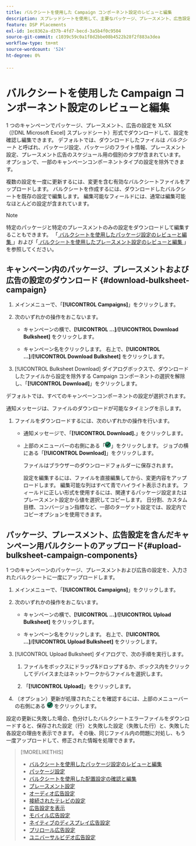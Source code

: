 ```yaml
---
title: バルクシートを使用した Campaign コンポーネント設定のレビューと編集
description: スプレッドシートを使用して、主要なパッケージ、プレースメント、広告設定を一括でレビューおよび編集する方法を説明します。
feature: DSP Placements
exl-id: 1ec8362a-d37b-4fd7-becd-3a5b4f0c9504
source-git-commit: c1039c59c0a1f8d2bbe08b4522b28f2f883a3dea
workflow-type: tm+mt
source-wordcount: '524'
ht-degree: 0%

---
```


# バルクシートを使用した Campaign コンポーネント設定のレビューと編集

1 つのキャンペーンでパッケージ、プレースメント、広告の設定を XLSX （[!DNL Microsoft Excel] スプレッドシート）形式でダウンロードして、設定を確認し編集できます。 デフォルトでは、ダウンロードしたファイルは *バルクシート* と呼ばれ、パッケージ設定、パッケージのフライト情報、プレースメント設定、プレースメント広告のスケジュール用の個別のタブが含まれています。 オプションで、一部のキャンペーンコンポーネントタイプの設定を除外できます。

複数の設定を一度に更新するには、変更を含む有効なバルクシートファイルをアップロードします。 バルクシートを作成するには、ダウンロードしたバルクシートを既存の設定で編集します。 編集可能なフィールドには、通常は編集可能なほとんどの設定が含まれています。

>[!NOTE]
>
>特定のパッケージと特定のプレースメントのみの設定をダウンロードして編集することもできます。 「[ バルクシートを使用したパッケージ設定のレビューと編集 ](/help/dsp/campaign-management/packages/package-qa.md)」および「[ バルクシートを使用したプレースメント設定のレビューと編集 ](/help/dsp/campaign-management/placements/placement-qa.md)」を参照してください。

## キャンペーン内のパッケージ、プレースメントおよび広告の設定のダウンロード {#download-bulksheet-campaign}

1. メインメニューで、「**[!UICONTROL Campaigns]**」をクリックします。

1. 次のいずれかの操作をおこないます。

   * キャンペーンの横で、**[!UICONTROL ...]**/**[!UICONTROL Download Bulksheet]** をクリックします。

   * キャンペーン名をクリックします。 右上で、**[!UICONTROL ...]**/**[!UICONTROL Download Bulksheet]** をクリックします。

1. [!UICONTROL Bulksheet Download] ダイアログボックスで、ダウンロードしたファイルから設定を除外する Campaign コンポーネントの選択を解除し、「**[!UICONTROL Download]**」をクリックします。

デフォルトでは、すべてのキャンペーンコンポーネントの設定が選択されます。

通知メッセージは、ファイルのダウンロードが可能なタイミングを示します。

1. ファイルをダウンロードするには、次のいずれかの操作を行います。

   * 通知メッセージで、「**[!UICONTROL Download].**」をクリックします。

   * 上部のメニューバーの右側にある「![ ジョブ ](/help/dsp/assets/downloads.png)」をクリックします。 ジョブの横にある「**[!UICONTROL Download]**」をクリックします。

     ファイルはブラウザーのダウンロードフォルダーに保存されます。<!-- See "[Placement Columns in Downloaded/Uploaded Spreadsheets](#qa-sheet-columns)" for a list of the included columns. -->

     設定を編集するには、ファイルを直接編集してから、変更内容をアップロードします。 編集可能な列はすべて青でハイライト表示されます。 フィールドに正しい形式を使用するには、関連するパッケージ設定またはプレースメント設定から値を選択してコピーします。 日分割、カスタム目標、コンバージョン指標など、一部のターゲット設定では、設定内でコピーオプションを使用できます。

## パッケージ、プレースメント、広告設定を含んだキャンペーン用バルクシートのアップロード{#upload-bulksheet-campaign-components}

1 つのキャンペーンのパッケージ、プレースメントおよび広告の設定を、入力されたバルクシートに一度にアップロードします。

1. メインメニューで、「**[!UICONTROL Campaigns]**」をクリックします。

1. 次のいずれかの操作をおこないます。

   * キャンペーンの横で、**[!UICONTROL ...]**/**[!UICONTROL Upload Bulksheet]** をクリックします。

   * キャンペーン名をクリックします。 右上で、**[!UICONTROL ...]**/**[!UICONTROL Upload Bulksheet]** をクリックします。

1. [!UICONTROL Upload Bulksheet] ダイアログで、次の手順を実行します。

   1. ファイルをボックスにドラッグ&amp;ドロップするか、ボックス内をクリックしてデバイスまたはネットワークからファイルを選択します。

   1. 「**[!UICONTROL Upload]**」をクリックします。

1. （オプション）更新が処理されたことを確認するには、上部のメニューバーの右側にある ![ ジョブ ](/help/dsp/assets/downloads.png) をクリックします。

設定の更新に失敗した場合、色分けしたバルクシートエラーファイルをダウンロードすると、保存された設定（行）と失敗した設定（失敗した行）と、失敗した各設定の理由を表示できます。 その後、同じファイル内の問題に対処し、もう一度アップロードして、修正された情報を処理できます。


<!--
## Placement Setting Columns in Downloaded/Uploaded Spreadsheets{#qa-sheet-columns}

>[!TIP]
>
> In a downloaded spreadsheet, all editable columns are highlighted in blue.

### Campaign-level Spreadsheets

| Section | Column | Description | Editable? |
|---------|--------|-------------|-----------|
| [!UICONTROL Basic] | [!UICONTROL Placement ID] | The numeric ID of the placement. | &mdash; |
| [!UICONTROL Basic] | [!UICONTROL Placement Name] | The name of the placement. | Yes |
| [!UICONTROL Basic] | [!UICONTROL Labels] | Any applied labels, for reporting. | &mdash; |
| [!UICONTROL Basic] | [!UICONTROL Edit Link] | A link to open the placement in Edit mode. | &mdash; |
| [!UICONTROL Basic] | [!UICONTROL Status] | The placement status: *[!UICONTROL active]* or *[!UICONTROL inactive]*. | Yes |
| [!UICONTROL Basic] | [!UICONTROL Placement Type] | The placement type. | &mdash; |
| [!UICONTROL Basic] | [!UICONTROL Package Name] | The name of the parent package, when applicable. | &mdash; |
| [!UICONTROL Goals] | [!UICONTROL Start Date] | The start date of the placement. | &mdash; |
| [!UICONTROL Goals] | [!UICONTROL End Date] | The end date of the placement. | &mdash; |
| [!UICONTROL Goals] | [!UICONTROL Day parting] | Whether dayparting is *[!UICONTROL ON]* or *[!UICONTROL OFF]*.<br><b>Note:</b> To check the actual dayparting schedule, open the placement settings in DSP. | &mdash; |
| [!UICONTROL Goals] | [!UICONTROL Budget] | The placement budget, if there is one. | Yes |
| [!UICONTROL Goals] | [!UICONTROL Budget Interval] | The budget interval: <i[!UICONTROL >Daily]*, *[!UICONTROL Weekly]*, *[!UICONTROL Monthly]*, or *[!UICONTROL All Time]*. | Yes |
| [!UICONTROL Goals] | [!UICONTROL Optimization Goal] | The objective of the package. | &mdash; |
| [!UICONTROL Goals] | [!UICONTROL Optimization Target] | The target value of the goal. | &mdash; |
| [!UICONTROL Goals] | [!UICONTROL Pace on] | Whether the placement is pacing towards the *[!UICONTROL Budget]* or *[!UICONTROL Impressions]*. | &mdash; |
| [!UICONTROL Goals] | [!UICONTROL Max Bid] | The maximum bid for the placement. | Yes |
| [!UICONTROL Goals] | [!UICONTROL Flight Pacing] | The flight pacing strategy for the placement: *[!UICONTROL Even]*, *[!UICONTROL slightly ahead]*, *[!UICONTROL frontload]*, or *[!UICONTROL aggressive frontload]*. | Yes |
| [!UICONTROL Goals] | [!UICONTROL Intraday Pacing] | The intraday pacing strategy for the placement: *[!UICONTROL Even]* or *[!UICONTROL ASAP]*. | Yes |
| [!UICONTROL Goals] | [!UICONTROL Pre-Bid Filters] | Any pre-bid filter criteria to be applied. | &mdash; |
| [!UICONTROL Goals] | [!UICONTROL Bidding Rules] | Whether bidding rules (deprecated) are *[!UICONTROL ON]* or *[!UICONTROL OFF]*. | &mdash; |
| [!UICONTROL Goals] | [!UICONTROL Frequency Cap] | The primary frequency cap for the placement during the specified [!UICONTROL Frequency Cap Interval]. | Yes |
| [!UICONTROL Goals] | [!UICONTROL Frequency Cap Interval] | The interval for the primary frequency cap: *[!UICONTROL Day]*, *[!UICONTROL Week]*, or *[!UICONTROL Month]*. | Yes |
| [!UICONTROL Goals] | [!UICONTROL Secondary Frequency Cap] | The secondary frequency cap for the placement during the specified [!UICONTROL Secondary Frequency Cap Interval] | Yes |
| [!UICONTROL Goals] | [!UICONTROL Secondary Frequency Cap Interval] | The type of interval for the secondary frequency cap: *[!UICONTROL Week]*, *[!UICONTROL Day]*, *[!UICONTROL Hour]*, or *[!UICONTROL Minute]*. The applicable number of weeks, days, hours, or minutes is indicated by the [!UICONTROL Secondary Frequency Cap Interval Value]. | Yes |
| [!UICONTROL Goals] | [!UICONTROL Secondary Frequency Cap Interval Value] | The number of weeks, days, hours, or minutes for which the [!UICONTROL Secondary Frequency Cap] applies. For example, if the secondary cap is three impressions per six hours, then the value here would be `6`. | Yes |
| [!UICONTROL Audience Location] | [!UICONTROL Audience Location - Included #] | The number of targeted geographical locations, *[!UICONTROL All]*, or *[!UICONTROL None]*. | &mdash; |
| [!UICONTROL Audience Location] | [!UICONTROL Audience Location - Included] | The targeted geographical locations, separated by semi-colons,or *[!UICONTROL All Locations]*. | &mdash; |
| [!UICONTROL Audience Location] | [!UICONTROL Audience Location - Excluded #] | The number of excluded geographical locations or *[!UICONTROL None]*. | &mdash; |
| [!UICONTROL Audience Location] | [!UICONTROL Audience Location - Excluded] | The excluded geographical locations, separated by semi-colons,  or *[!UICONTROL None]*. | &mdash; |
| [!UICONTROL Inventory] | [!UICONTROL Public Inventory - Included #] | The number of targeted public inventory deals, if any are specified, *[!UICONTROL All]*, or *[!UICONTROL None]*. | &mdash; |
| [!UICONTROL Inventory] | [!UICONTROL Public Inventory - Excluded #] | The number of excluded public inventory deals, if any are specified, or *[!UICONTROL None]*. | &mdash; |
| [!UICONTROL Inventory] | [!UICONTROL Private Inventory - Included #] | The number of targeted private inventory deals, if any are specified, *[!UICONTROL All]*, or *[!UICONTROL None]*. | &mdash; |
| [!UICONTROL Inventory] | [!UICONTROL Private Inventory - Excluded #] | The number of excluded private inventory deals, if any are specified, or *[!UICONTROL None]*. | &mdash; |
| [!UICONTROL Inventory] | [!UICONTROL On Demand Inventory - Included #] | The number of targeted [!UICONTROL On-Demand Inventory] deals, if any are specified, *[!UICONTROL All]*, or *[!UICONTROL None]*. | &mdash; |
| [!UICONTROL Inventory] | [!UICONTROL On Demand Inventory - Excluded #] | The number of excluded On-Demand Inventory deals, if any are specified, or *[!UICONTROL None]*. | &mdash; |
| [!UICONTROL Sites] | [!UICONTROL Traffic Type] | The targeted type of traffic: *[!UICONTROL Website]* and/or *[!UICONTROL Apps]* | &mdash; |
| [!UICONTROL Sites] | [!UICONTROL Exclude out-stream] | Whether the Inventory Targeting option to exclude outstream traffic is <i[!UICONTROL >ON]* or *[!UICONTROL OFF]*.<br>Outstream ads usually appear over the content as a pop-up or stuffed into content (in the native experience), rather than as regular video ads in a video player. | &mdash; |
| [!UICONTROL Sites] | [!UICONTROL Site Tier] | The quality of the sites to target: *[!UICONTROL Tier 1]*, *[!UICONTROL Tier 2]*, *[!UICONTROL Tier 3]*, or *[!UICONTROL All Sites]*. | &mdash; |
| [!UICONTROL Sites] | [!UICONTROL Categories - Included #] | The number of targeted site categories, if any are specified, or *[!UICONTROL All]*. | &mdash; |
| [!UICONTROL Sites] | [!UICONTROL Categories - Excluded #] | The number of excluded site categories, if any are specified, or *[!UICONTROL All]*. | &mdash; |
| [!UICONTROL Sites] | [!UICONTROL Excluded Sites] | The excluded sites, if any are specified, or *[!UICONTROL None]*. | &mdash; |
| [!UICONTROL Sites] | [!UICONTROL Language] | The targeted site languages. | &mdash; |
| [!UICONTROL Sites] | [!UICONTROL Allow unscreened sites] | (Standard display placements only) Whether or not to allow ad delivery on non-audited sites: *[!UICONTROL ON]* or *[!UICONTROL OFF]*. When the placement targets private inventory, this option may deliver ads on blocked sites. | &mdash; |
| [!UICONTROL Sites] | [!UICONTROL Targeted Sites] | The number of targeted sites, if any are specified, or *[!UICONTROL None]*. | &mdash; |
| [!UICONTROL Audience Targeting] | [!UICONTROL Audience - Included] | The targeted audiences, if any are specified, or *[!UICONTROL None]*. | &mdash; |
| [!UICONTROL Audience Targeting] | [!UICONTROL Audience - Excluded] | The excluded audiences, if any are specified, or *[!UICONTROL None]*. | &mdash; |
| [!UICONTROL Audience Targeting] | [!UICONTROL Demographic booster] | Whether or not [!DNL Comscore] demographic segments are enabled for the placement (and other placements in the campaign): *[!UICONTROL ON]* or *[!UICONTROL OFF]*. This feature may be enabled only for campaigns for which the [!DNL Audience Verification] feature is enabled for [!DNL Nielsen] and/or [!DNL Comscore].  It incurs additional fees.  | &mdash; |
| [!UICONTROL Audience Targeting] | [!UICONTROL Extend across screens] | Whether or not to extend the ad targeting across devices: *[!UICONTROL ON]* or *[!UICONTROL OFF]*. Cross-device targeting extends your targeting across all of a person's known device, per the device graph specified in the campaign settings. | &mdash; |
| [!UICONTROL Audience Targeting] | [!UICONTROL Topic Targeting] - Included # | The number of targeted topic codes, if any are specified, or *[!UICONTROL All]*.   | &mdash; |
| [!UICONTROL Audience Targeting] | [!UICONTROL Topic Targeting - Excluded #] | The number of excluded topic codes, if any are specified, or *[!UICONTROL None]*. | &mdash; |
| [!UICONTROL Audience Targeting] | [!UICONTROL Device Targeting - Included #] | The number of targeted device targets, if any are specified, or *[!UICONTROL All]*. | &mdash; |
| [!UICONTROL Audience Targeting] | [!UICONTROL Device Targeting - Excluded #] | The number of excluded device targets, if any are specified, or *[!UICONTROL None]*. | &mdash; |
| [!UICONTROL Audience Targeting] | [!UICONTROL ISP Targeting - Included #] | The number of targeted ISP providers, if any are specified, or *[!UICONTROL All]/i>. | &mdash; |
| [!UICONTROL Audience Targeting] | [!UICONTROL ISP Targeting - Excluded #] | The number of excluded ISP providers, if any are specified, or *[!UICONTROL None]*. | &mdash; |
| [!UICONTROL Brand Safety] | [!UICONTROL Brand Safety - Contextual Filtering #] | The number of brand safety filters applied, if any are specified, or *[!UICONTROL None]*. | &mdash; |
| [!UICONTROL Brand Safety] | [!UICONTROL Brand Safety - Pre-Bid Fraud blocking #] | The number of pre-bid fraud blocking filters applied, if any are specified, or *[!UICONTROL None]*. | &mdash; |
| [!UICONTROL Brand Safety] | [!UICONTROL Brand Safety - Pre-Bid Viewability #] | The number of pre-bid viewability filters applied, if any are specified, or *[!UICONTROL None]*. | &mdash; |
| [!UICONTROL Brand Safety] | [!UICONTROL Site Safety Block] | Whether or not Site Safety Block is enabled: *[!UICONTROL ON]* or *[!UICONTROL OFF]*.[Whether or not the advertiser-level setting Enable Site Safety Block is enabled: *ON* or *OFF*.I don’t see this option at the placement level. Should there be one?] | &mdash; |
| [!UICONTROL Tracking] | [!UICONTROL Tracking Pixels #] | The number of third-party  event-tracking pixels attached to the placement, or *[!UICONTROL None]*.| &mdash; |
| [!UICONTROL Tracking] | [!UICONTROL Conversion Pixels #] | The number of conversion tracking pixels attached to the placement, or *[!UICONTROL None]*. | &mdash; |
| [!UICONTROL Tracking] | [!UICONTROL 3rd-party fees] | A static, third-party fee rate to be tracked as a non-billable cost per 1000 impressions, if applicable. | &mdash; |
| [!UICONTROL Ads] | [!UICONTROL # of Ads Attached] | The number of ads attached to the placement, if any are attached, or *[!UICONTROL None]*. | &mdash; |
| [!UICONTROL Ads] | [!UICONTROL Ad Names] | The names of any ads attached to the placement, or *[!UICONTROL None]*. | &mdash; |
| [!UICONTROL Ads] | [!UICONTROL Attached Ad ID] | The unique DSP-generated Ad IDs of any ads attached to the placement, separated by semi-colons. To download a list of ad names and associated Ad IDs from the [!UICONTROL Ads] view, create a custom view that includes the [!UICONTROL Ad ID] metric, and then [export the data](/help/dsp/campaign-management/reports/campaign-export-data.md). | Yes |
-->

>[!MORELIKETHIS]
>
>* [ バルクシートを使用したパッケージ設定のレビューと編集 ](/help/dsp/campaign-management/packages/package-qa.md)
>* [ パッケージ設定 ](/help/dsp/campaign-management/packages/package-settings.md)
>* [ バルクシートを使用した配置設定の確認と編集 ](/help/dsp/campaign-management/placements/placement-qa.md)
>* [ プレースメント設定 ](/help/dsp/campaign-management/placements/placement-settings.md)
>* [ オーディオ広告設定 ](/help/dsp/campaign-management/ads/ad-settings-audio.md)
>* [ 接続されたテレビの設定 ](/help/dsp/campaign-management/ads/ad-settings-connected-tv.md)
>* [ 広告設定を表示 ](/help/dsp/campaign-management/ads/ad-settings-display.md)
>* [ モバイル広告設定 ](/help/dsp/campaign-management/ads/ad-settings-mobile.md)
>* [ ネイティブのディスプレイ広告設定 ](/help/dsp/campaign-management/ads/ad-settings-native.md)
>* [ プリロール広告設定 ](/help/dsp/campaign-management/ads/ad-settings-pre-roll.md)
>* [ ユニバーサルビデオ広告設定 ](/help/dsp/campaign-management/ads/ad-settings-universal-video.md)
